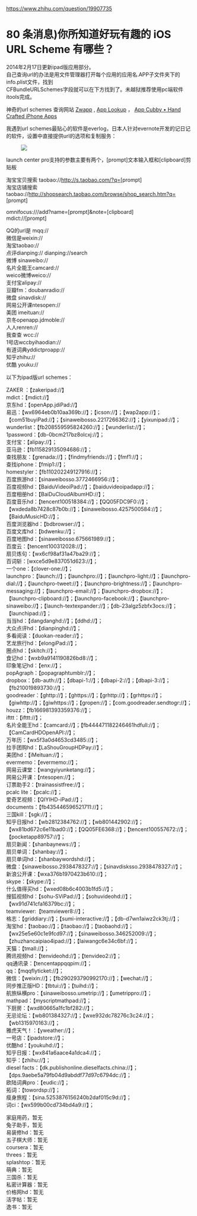 <a href="https://www.zhihu.com/question/19907735">https://www.zhihu.com/question/19907735</a><div id="articleHeader"><h1>80 条消息)你所知道好玩有趣的 iOS URL Scheme 有哪些？</h1></div><p>2014年2月17日更新ipad版应用部分。<br />自己查询url的办法是用文件管理器打开每个应用的应用名.APP子文件夹下的info.plist文件，找到
<br />CFBundleURLSchemes字段就可以在下方找到了。未越狱推荐使用pc端软件itools完成。</p><p>神奇的url schemes 查询网站 <a href="https://link.zhihu.com/?target=http%3A//schemes.zwapp.com/" target="_blank">Zwapp</a> , <a href="https://link.zhihu.com/?target=http%3A//applookup.com/Home" target="_blank">App Lookup</a> ， <a href="https://link.zhihu.com/?target=http%3A//actions.appcubby.com/all" target="_blank">App Cubby • Hand Crafted iPhone Apps</a></p><p>我遇到url schemes最贴心的软件是everlog，日本人针对evernote开发的记日记的软件，设置中直接提供url的选项和复制服务：</p><figure><div class="readableLargeImageContainer"><img src="https://pic4.zhimg.com/80/d401e32ad598a1f1efb3c6f5bf3bafb8_hd.jpg"  /></div></figure><p>launch center pro支持的参数主要有两个，[prompt]文本输入框和[clipboard]剪贴板</p><p>淘宝宝贝搜索 taobao://<a href="https://link.zhihu.com/?target=http%3A//s.taobao.com/%3Fq%3D" target="_blank">http://s.taobao.com/?q=</a>[prompt]<br />淘宝店铺搜索 taobao://<a href="https://link.zhihu.com/?target=http%3A//shopsearch.taobao.com/browse/shop_search.htm%3Fq%3D" target="_blank">http://shopsearch.taobao.com/browse/shop_search.htm?q=</a>[prompt]</p><p>omnifocus:///add?name=[prompt]&note=[clipboard]<br />mdict://[prompt]</p><p>QQ的url是 mqq:// <br />微信是weixin:// <br />淘宝taobao:// <br />点评dianping:// dianping://search <br />微博 sinaweibo:// <br />名片全能王camcard:// <br />weico微博weico:// <br />支付宝alipay:// <br />豆瓣fm：doubanradio:// <br />微盘 sinavdisk:// <br />网易公开课ntesopen://<br />美团 imeituan:// <br />京冬openapp.jdmoble:// <br />人人renren:// <br />我查查 wcc:// <br />1号店wccbyihaodian:// <br />有道词典yddictproapp:// <br />知乎zhihu://<br />优酷 youku://</p><p>以下为ipad版url schemes：</p><p>ZAKER ：【zakeripad://】<br />mdict：【mdict://】<br />京东hd：【openApp.jdiPad://】<br />易迅：【wx6964eb0b10aa369b://】；【icson://】；【wap2app://】；【com51buyiPad://】；【sinaweibosso.2217266362://】；【yixunipad://】；<br />
wunderlist：【fb208559595824260://】；【wunderlist://】；<br />
1password：【db-0bcm217bz8olcxj://】；<br />
支付宝：【alipay://】；<br />
亚马逊：【fb115829135094686://】；<br />
查找朋友：【grenada://】；【findmyfriends://】；【fmf1://】；<br />
查找iphone：【fmip1://】；<br />
homestyler：【fb110202249127916://】；<br />
百度旅游hd：【sinaweibosso.3772466956://】；<br />
百度视频hd：【BaiduVideoiPad://】；【baiduvideoipadapp://】；<br />
百度相册hd：【BaiDuCloudAlbumHD://】；<br />
百度音乐hd：【tencent100518384://】；【QQ05FDC9F0://】；【wxdeda8b7428c87b0b://】；【sinaweibosso.4257500584://】；【BaiduMusicHD://】；<br />
百度浏览器hd：【bdbrowser://】；<br />
百度文库hd：【bdwenku://】；<br />
百度地图hd：【sinaweibosso.675661989://】；<br />
百度云：【tencent100312028://】；<br />
扇贝炼句：【wx6cf98af31a47ba29://】；<br />
百词斩：[wxce5d9e837051d623://】；<br />
一个one：【clover-one://】；<br />
launchpro：【launch://】；【launchpro://】；【launchpro-light://】；【launchpro-dial://】；【launchpro-tweet://】；【launchpro-brightness://】；【launchpro-messaging://】；【launchpro-email://】；【launchpro-dropbox://】；【launchpro-clipboard://】；【launchpro-facebook://】；【launchpro-sinaweibo://】；【launch-textexpander://】；【db-23algz5zbfx3ocs://】；【launchipad://】；<br />
当当hd：【dangdanghd://】；【ddhd://】；<br />
大众点评hd：【dianpinghd://】；<br />
多看阅读：【duokan-reader://】；<br />
艺龙旅行hd：【elongiPad://】；<br />
圈点hd：【skitch://】；<br />
食记hd：【wxb9a9141190826bd8://】；<br />
印象笔记hd：【enx://】；<br />
popAgraph：【popagraphtumblr://】；<br />
dropbox：【db-auth://】；【dbapi-1://】；【dbapi-2://】；【dbapi-3://】；【fb210019893730://】；<br />
goodreader：【ghttp://】；【ghttps://】；【grhttp://】；【grhttps://】；【giwhttp://】；【giwhttps://】；【gropen://】；【com.goodreader.sendtogr://】；<br />
houzz：【fb166981393359376://】；<br />
ifttt：【ifttt://】；<br />
名片全能王hd：【camcard://】；【fb444471182246461hdfull://】；【CamCardHDOpenAPI://】；<br />
万年历：【wx5f3a0d4653cd3485://】；<br />
拉手团购hd：【LaShouGroupHDPay://】；<br />
美团hd：【iMeituan://】；<br />
evermemo：【evermemo://】；<br />
网易云课堂：【wangyiyunketang://】；<br />
网易公开课：【ntesopen://】；<br />
订票助手2：【trainassistfree://】；<br />
pcalc lite：【pcalc://】；<br />
爱奇艺视频：【QIYIHD-iPad://】；<br />
documents：【fb435446596521711://】；<br />
三国kill：【sgk://】；<br />
知乎日报hd：【wb2812384762://】；【wb801442902://】；【wx81bd672c6e11bad0://】；【QQ05FE6368://】；【tencent100557672://】；【pocketapp89757://】；<br />
扇贝新闻：【shanbaynews://】；<br />
扇贝单词：【shanbay://】；<br />
扇贝单词hd：【shanbaywordshd://】；<br />
微盘：【sinaweibosso.2938478327://】；【sinavdisksso.2938478327://】；<br />
新浪公开课：【wxa376b1970423b610://】；<br />
skype：【skype://】；<br />
什么值得买hd：【wxed08b6c4003b1fd5://】；<br />
搜狐视频hd：【sohu-SViPad://】；【sohuvideohd://】；【wx91d741cfa16379bc://】；<br />
teamviewer:【teamviewer8://】；<br />
格志：【griddiary://】；【sumi-interactive://】；【db-d7wn1aiwz2ck3tj://】；<br />
淘宝hd：【taobao://】；【itaobao://】；【taobaohd://】；【wx25e5e60c1e9fcd97://】；【sinaweibosso.346252009://】；【zhuzhancaipiao4ipad://】；【laiwangc6e34c6bf://】；<br />
天猫：【tmall://】；<br />
腾讯视频hd：【tenvideohd://】；【tenvideo2://】；<br />
qq通讯录：【tencentappqqpim://】；<br />
qq：【mqqflyticket://】；<br />
微信：【weixin://】；【fb290293790992170://】；【wechat://】；<br />
同步推正版HD：【tbtui://】；【tuihd://】；<br />
航旅纵横pro：【sinaweibosso.umetrip://】；【umetrippro://】；<br />
mathpad：【myscriptmathpad://】；<br />
下厨房：【wxd80665a1fc1bf282://】；<br />
无忌论坛：【wb801384327://】；【wxe932dc78276c3c24://】；【wb1315970163://】；<br />
雅虎天气！：【yweather://】；<br />
一号店：【ipadstore://】；<br />
优酷hd：【youkuhd://】；<br />
知乎日报：【wx841a6aace4a1dca4://】；<br />
知乎：【zhihu://】；<br />
diesel facts：【dk.publishonline.dieselfacts.china://】；【dps.9aebe5a79fb04d9abddf77d97c6794dc://】；<br />
欧陆词典pro：【eudic://】；<br />
拓词：【towordsp://】；<br />
瘦身旅程：【sina.5253876156240b2daf015c9d://】；<br />
词ci：【wx599b00cd734bd4a9://】；</p>
家庭用药，暂无<br />兔子助手，暂无<br />易装修hd：暂无<br />五子棋大师：暂无<br />coursera：暂无<br />threes：暂无<br />splashtop：暂无<br />萌典：暂无<br />
三国杀：暂无<br />私密计算器：暂无<br />价格网hd：暂无<br />活字帖：暂无<br />逸书：暂无